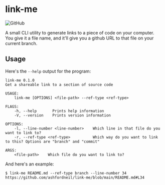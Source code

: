 # link-me
![GitHub](https://img.shields.io/github/license/ashfordneil/link-me?branch=main)

A small CLI utility to generate links to a piece of code on your computer. You
give it a file name, and it'll give you a github URL to that file on your
current branch.

## Usage
Here's the `--help` output for the program:

```
link-me 0.1.0
Get a shareable link to a section of source code

USAGE:
    link-me [OPTIONS] <file-path> --ref-type <ref-type>

FLAGS:
    -h, --help       Prints help information
    -V, --version    Prints version information

OPTIONS:
    -l, --line-number <line-number>    Which line in that file do you want to link to?
    -r, --ref-type <ref-type>          Which way do you want to link to this? Options are "branch" and "commit"

ARGS:
    <file-path>    Which file do you want to link to?
```

And here's an example:

```shell
$ link-me README.md --ref-type branch --line-number 34
https://github.com/ashfordneil/link-me/blob/main/README.md#L34
```
